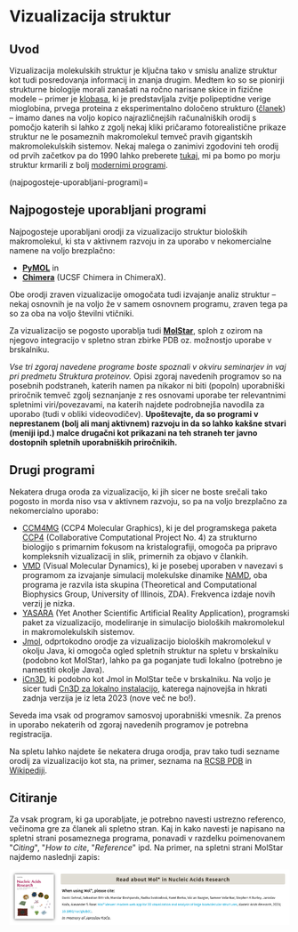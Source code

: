 # Vizualizacija struktur

## Uvod

Vizualizacija molekulskih struktur je ključna tako v smislu analize struktur kot tudi posredovanja informacij in znanja drugim. Medtem ko so se pionirji strukturne biologije morali zanašati na ročno narisane skice in fizične modele – primer je [klobasa](https://doi.org/10.1002/pro.3417), ki je predstavljala zvitje polipeptidne verige mioglobina, prvega proteina z eksperimentalno določeno strukturo ([članek](https://doi.org/10.1038/181662a0)) – imamo danes na voljo kopico najrazličnejših računalniških orodij s pomočjo katerih si lahko z zgolj nekaj kliki pričaramo fotorealistične prikaze struktur ne le posameznih makromolekul temveč pravih gigantskih makromolekulskih sistemov. Nekaj malega o zanimivi zgodovini teh orodij od prvih začetkov pa do 1990 lahko preberete [tukaj](https://www.umass.edu/microbio/rasmol/history.htm), mi pa bomo po morju struktur krmarili z bolj [modernimi programi](najpogosteje-uporabljani-programi).

(najpogosteje-uporabljani-programi)=
## Najpogosteje uporabljani programi

Najpogosteje uporabljani orodji za vizualizacijo struktur bioloških makromolekul, ki sta v aktivnem razvoju in za uporabo v nekomercialne namene na voljo brezplačno:
- [**PyMOL**](pymol) in
- [**Chimera**](chimera) (UCSF Chimera in ChimeraX).

Obe orodji zraven vizualizacije omogočata tudi izvajanje analiz struktur – nekaj osnovnih je na voljo že v samem osnovnem programu, zraven tega pa so za oba na voljo številni vtičniki.

Za vizualizacijo se pogosto uporablja tudi [**MolStar**](molstar), sploh z ozirom na njegovo integracijo v spletno stran zbirke PDB oz. možnostjo uporabe v brskalniku.

*Vse tri zgoraj navedene programe boste spoznali v okviru seminarjev in vaj pri predmetu Struktura proteinov.* Opisi zgoraj navedenih programov so na posebnih podstraneh, katerih namen pa nikakor ni biti (popoln) uporabniški priročnik temveč zgolj seznanjanje z res osnovami uporabe ter relevantnimi spletnimi viri/povezavami, na katerih najdete podrobnejša navodila za uporabo (tudi v obliki videovodičev). **Upoštevajte, da so programi v neprestanem (bolj ali manj aktivnem) razvoju in da so lahko kakšne stvari (meniji ipd.) malce drugačni kot prikazani na teh straneh ter javno dostopnih spletnih uporabniških priročnikih.**

## Drugi programi

Nekatera druga oroda za vizualizacijo, ki jih sicer ne boste srečali tako pogosto in morda niso vsa v aktivnem razvoju, so pa na voljo brezplačno za nekomercialno uporabo:
- [CCM4MG](https://www.ccp4.ac.uk/MG/) (CCP4 Molecular Graphics), ki je del programskega paketa [CCP4](https://www.ccp4.ac.uk/) (Collaborative Computational Project No. 4) za strukturno biologijo s primarnim fokusom na kristalografiji, omogoča pa pripravo kompleksnih vizualizacij in slik, primernih za objavo v člankih. 
- [VMD](https://www.ks.uiuc.edu/Research/vmd/) (Visual Molecular Dynamics), ki je posebej uporaben v navezavi s programom za izvajanje simulacij molekulske dinamike [NAMD](https://www.ks.uiuc.edu/Research/namd/), oba programa je razvila ista skupina (Theoretical and Computational Biophysics Group, University of Illinois, ZDA). Frekvenca izdaje novih verzij je nizka.
- [YASARA](http://www.yasara.org/) (Yet Another Scientific Artificial Reality Application), programski paket za vizualizacijo, modeliranje in simulacijo bioloških makromolekul in makromolekulskih sistemov.
- [Jmol](https://jmol.sourceforge.net/), odprtokodno orodje za vizualizacijo bioloških makromolekul v okolju Java, ki omogoča ogled spletnih struktur na spletu v brskalniku (podobno kot MolStar), lahko pa ga poganjate tudi lokalno (potrebno je namestiti okolje Java).
- [iCn3D](https://structure.ncbi.nlm.nih.gov/Structure/icn3d/), ki podobno kot Jmol in MolStar teče v brskalniku. Na voljo je sicer tudi [Cn3D za lokalno instalacijo](https://www.ncbi.nlm.nih.gov/Structure/CN3D/cn3d.shtml), katerega najnovejša in hkrati zadnja verzija je iz leta 2023 (nove več ne bo!).

Seveda ima vsak od programov samosvoj uporabniški vmesnik. Za prenos in uporabo nekaterih od zgoraj navedenih programov je potrebna registracija.

Na spletu lahko najdete še nekatera druga orodja, prav tako tudi sezname orodij za vizualizacijo kot sta, na primer, seznama na [RCSB PDB](https://www.rcsb.org/docs/additional-resources/molecular-graphics-software) in [Wikipediji](https://en.wikipedia.org/wiki/List_of_molecular_graphics_systems).

## Citiranje

Za vsak program, ki ga uporabljate, je potrebno navesti ustrezno referenco, večinoma gre za članek ali spletno stran. Kaj in kako navesti je napisano na spletni strani posameznega programa, ponavadi v razdelku poimenovanem "*Citing*", "*How to cite*, "*Reference*" ipd. Na primer, na spletni strani MolStar najdemo naslednji zapis:

![citiranje MolStar](slike/molstar-citiranje.png)